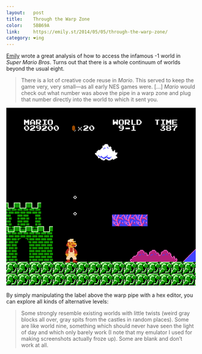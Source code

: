 ```yaml
---
layout:   post
title:    Through the Warp Zone
color:    5BB69A
link:     https://emily.st/2014/05/05/through-the-warp-zone/
category: ❤ing
---
```


[Emily] wrote a great analysis of how to access the infamous -1 world in _Super
Mario Bros_. Turns out that there is a whole continuum of worlds beyond the
usual eight.

> There is a lot of creative code reuse in _Mario_. This served to keep the game
> very, very small—as all early NES games were. […] _Mario_ would check out what
> number was above the pipe in a warp zone and plug that number directly into
> the world to which it sent you.

<div class="image">
    <img src="/img/mario.png" alt="World 9-1?!">
</div>

By simply manipulating the label above the warp pipe with a hex editor, you can
explore all kinds of alternative levels:

> Some strongly resemble existing worlds with little twists (weird gray blocks
> all over, gray spits from the castles in random places). Some are like world
> nine, something which should never have seen the light of day and which only
> barely work (I note that my emulator I used for making screenshots actually
> froze up). Some are blank and don’t work at all.

[emily]: https://twitter.com/emilyst
